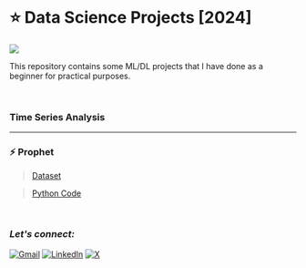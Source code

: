 # :star: Data Science Projects [2024]
![](https://img.shields.io/badge/Tools-Python%20|%20Pandas%20|%20Prophet%20-ffa01c?style=for-the-badge)

This repository contains some ML/DL projects that I have done as a beginner for practical purposes.

<br>

### Time Series Analysis
***

### :zap: Prophet
> [Dataset](https://github.com/Rohit-Rannavre/Data-Science-2024/blob/main/Beginner%20Data%20Science%20Projects/dataset_prophet.csv)

> [Python Code](https://github.com/Rohit-Rannavre/Data-Science-2024/blob/main/Beginner%20Data%20Science%20Projects/time_series_analysis_with_prophet.ipynb)

<br>

### ***Let's connect:*** 
[![Gmail](https://img.shields.io/badge/Gmail-D14836?style=for-the-badge&logo=gmail&logoColor=white)](mailto:rohit.rannavre@gmail.com)
[![LinkedIn](https://img.shields.io/badge/linkedin-%230077B5.svg?style=for-the-badge&logo=linkedin&logoColor=white)](https://www.linkedin.com/in/rohit-rannavre)
[![X](https://img.shields.io/badge/X-000000?style=for-the-badge&logo=x&logoColor=white)](https://twitter.com/Phylorohitics) 
